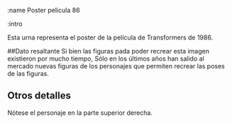:name
Poster película 86

:intro

Esta urna representa el poster de la película de Transformers de 1986.

##Dato resaltante
Si bien las figuras pada poder recrear esta imagen existieron por mucho tiempo,
Sólo en los últimos años han salido al mercado nuevas figuras de los personajes que
permiten recrear las poses de las figuras.

## Otros detalles
Nótese el personaje en la parte superior derecha.